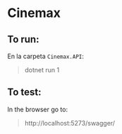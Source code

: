 # Cinemax
## To run:
En la carpeta ```Cinemax.API```:
 > dotnet run
1
## To test:  
In the browser go to: 
> http://localhost:5273/swagger/
